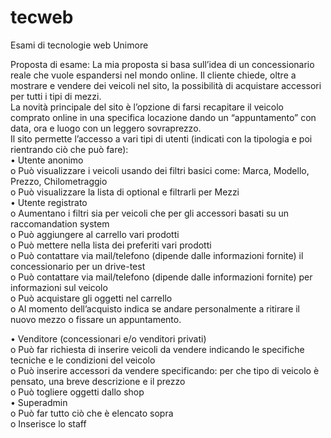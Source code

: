 # tecweb
Esami di tecnologie web Unimore

Proposta di esame:
La mia proposta si basa sull’idea di un concessionario reale che vuole espandersi nel mondo online.
Il cliente chiede, oltre a mostrare e vendere dei veicoli nel sito, la possibilità di acquistare accessori
per tutti i tipi di mezzi.<br>
La novità principale del sito è l’opzione di farsi recapitare il veicolo comprato online in una
specifica locazione dando un “appuntamento” con data, ora e luogo con un leggero sovraprezzo.<br>
Il sito permette l’accesso a vari tipi di utenti (indicati con la tipologia e poi rientrando ciò che può
fare):<br>
• Utente anonimo<br>
    o Può visualizzare i veicoli usando dei filtri basici come: Marca, Modello, Prezzo,
    Chilometraggio<br>
    o Può visualizzare la lista di optional e filtrarli per Mezzi<br>
• Utente registrato<br>
    o Aumentano i filtri sia per veicoli che per gli accessori basati su un raccomandation
    system<br>
    o Può aggiungere al carrello vari prodotti<br>
    o Può mettere nella lista dei preferiti vari prodotti<br>
    o Può contattare via mail/telefono (dipende dalle informazioni fornite) il
    concessionario per un drive-test<br>
    o Può contattare via mail/telefono (dipende dalle informazioni fornite) per
    informazioni sul veicolo<br>
    o Può acquistare gli oggetti nel carrello<br>
    o Al momento dell’acquisto indica se andare personalmente a ritirare il nuovo mezzo o
    fissare un appuntamento.<br>

• Venditore (concessionari e/o venditori privati)<br>
    o Può far richiesta di inserire veicoli da vendere indicando le specifiche tecniche e le
    condizioni del veicolo<br>
    o Può inserire accessori da vendere specificando: per che tipo di veicolo è pensato, una
    breve descrizione e il prezzo<br>
    o Può togliere oggetti dallo shop<br>
• Superadmin<br>
    o Può far tutto ciò che è elencato sopra<br>
    o Inserisce lo staff<br>
